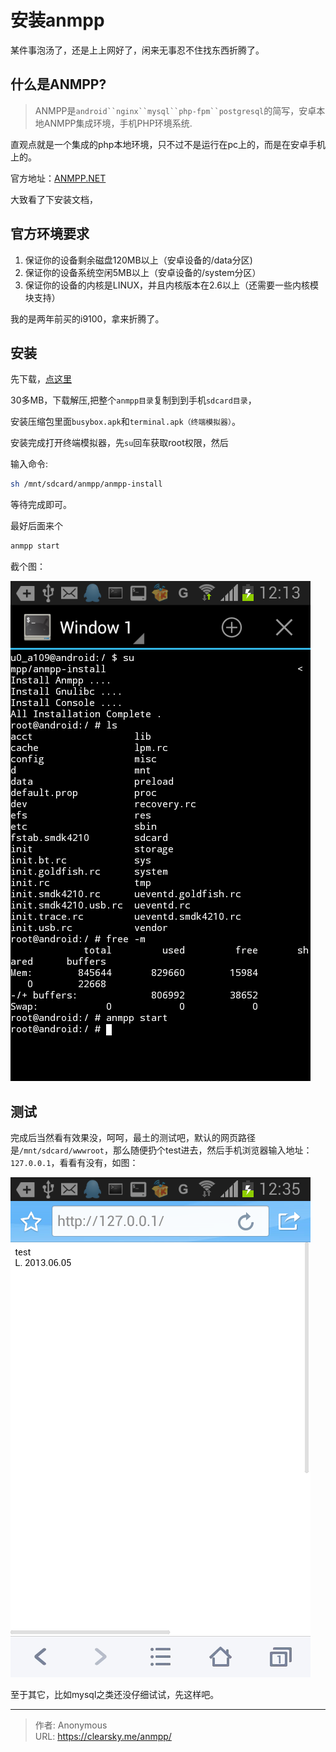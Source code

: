 # 安装anmpp


某件事泡汤了，还是上上网好了，闲来无事忍不住找东西折腾了。

## 什么是ANMPP?

> ANMPP是`android``nginx``mysql``php-fpm``postgresql`的简写，安卓本地ANMPP集成环境，手机PHP环境系统.

直观点就是一个集成的php本地环境，只不过不是运行在pc上的，而是在安卓手机上的。

官方地址：[ANMPP.NET](http://anmpp.net/ "ANMPP官网")

大致看了下安装文档，

## 官方环境要求

1. 保证你的设备剩余磁盘120MB以上（安卓设备的/data分区)
2. 保证你的设备系统空闲5MB以上（安卓设备的/system分区）
3. 保证你的设备的内核是LINUX，并且内核版本在2.6以上（还需要一些内核模块支持）

我的是两年前买的i9100，拿来折腾了。

## 安装

先下载，[点这里](http://anmpp.net/down.php "下载ANMPP")

30多MB，下载解压,把整个`anmpp目录`复制到到手机`sdcard目录`，

安装压缩包里面`busybox.apk`和`terminal.apk（终端模拟器）`。

安装完成打开终端模拟器，先`su`回车获取root权限，然后

输入命令:

```bash
sh /mnt/sdcard/anmpp/anmpp-install
```

等待完成即可。

最好后面来个

```bash
anmpp start
```

截个图：

![anmpp](2317891603.png "anmpp")

## 测试

完成后当然看有效果没，呵呵，最土的测试吧，默认的网页路径是`/mnt/sdcard/wwwroot`，那么随便扔个test进去，然后手机浏览器输入地址：`127.0.0.1`，看看有没有，如图：

![ANMPP测试](1435145810.png "ANMPP测试")

至于其它，比如mysql之类还没仔细试试，先这样吧。


---

> 作者: Anonymous  
> URL: https://clearsky.me/anmpp/  

